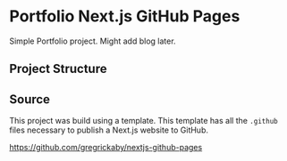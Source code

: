 # Portfolio Next.js GitHub Pages

Simple Portfolio project. Might add blog later. 

## Project Structure



## Source

This project was build using a template. 
This template has all the `.github` files necessary to publish a Next.js  website to GitHub. 

https://github.com/gregrickaby/nextjs-github-pages

